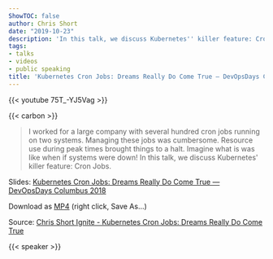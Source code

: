 ```yaml
---
ShowTOC: false
author: Chris Short
date: "2019-10-23"
description: 'In this talk, we discuss Kubernetes'' killer feature: Cron Jobs'
tags:
- talks
- videos
- public speaking
title: 'Kubernetes Cron Jobs: Dreams Really Do Come True — DevOpsDays Columbus 2018'
---
```


{{< youtube 75T_-YJ5Vag >}}

{{< carbon >}}

> I worked for a large company with several hundred cron jobs running on two systems. Managing these jobs was cumbersome. Resource use during peak times brought things to a halt. Imagine what is was like when if systems were down! In this talk, we discuss Kubernetes' killer feature: Cron Jobs.

Slides: [Kubernetes Cron Jobs: Dreams Really Do Come True — DevOpsDays Columbus 2018](https://speakerdeck.com/chrisshort/devopsdays-columbus-2018-kubernetes-cron-jobs)

Download as [MP4](https://shortcdn.com/chrisshort/kubernetes-cron-jobs-devopsdays-columbus-2018.mp4) (right click, Save As...)

Source: [Chris Short Ignite - Kubernetes Cron Jobs: Dreams Really Do Come True](https://youtu.be/75T_-YJ5Vag)

{{< speaker >}}
